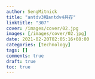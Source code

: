 ```yaml
---
author: SengMitnick
title: "antdv3和antdv4共存"
linktitle: "307"
cover: /images/cover/02.jpg
images: [/images/cover/02.jpg]
date: 2021-02-20T02:05:16+08:00
categories: [technology]
tags: []
comments: true
draft: true
toc: true
---
```


